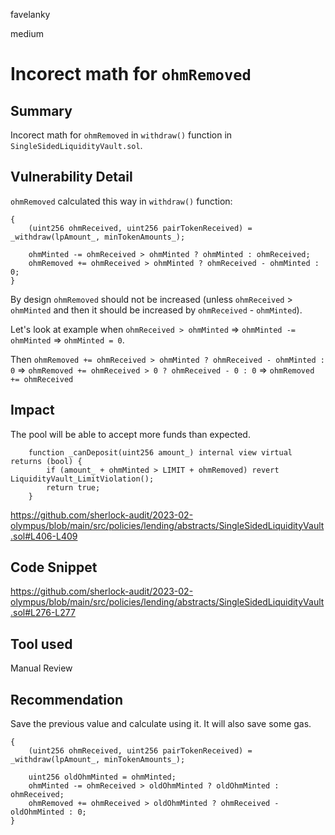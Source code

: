 favelanky

medium

# Incorect math for `ohmRemoved`

## Summary

Incorect math for `ohmRemoved` in `withdraw()` function in `SingleSidedLiquidityVault.sol`.

## Vulnerability Detail

`ohmRemoved` calculated this way in `withdraw()` function:

```Solidity
{
	(uint256 ohmReceived, uint256 pairTokenReceived) = _withdraw(lpAmount_, minTokenAmounts_);

	ohmMinted -= ohmReceived > ohmMinted ? ohmMinted : ohmReceived;
	ohmRemoved += ohmReceived > ohmMinted ? ohmReceived - ohmMinted : 0;
}
```

By design `ohmRemoved` should not be increased (unless `ohmReceived` > `ohmMinted` and then it should be increased by `ohmReceived` - `ohmMinted`). 

Let's look at example when `ohmReceived > ohmMinted` => `ohmMinted -= ohmMinted` => `ohmMinted = 0`. 

Then `ohmRemoved += ohmReceived > ohmMinted ? ohmReceived - ohmMinted : 0` => `ohmRemoved += ohmReceived > 0 ? ohmReceived - 0 : 0` => `ohmRemoved += ohmReceived`
## Impact

The pool will be able to accept more funds than expected. 

```Solidity
    function _canDeposit(uint256 amount_) internal view virtual returns (bool) {
        if (amount_ + ohmMinted > LIMIT + ohmRemoved) revert LiquidityVault_LimitViolation();
        return true;
    }
```

https://github.com/sherlock-audit/2023-02-olympus/blob/main/src/policies/lending/abstracts/SingleSidedLiquidityVault.sol#L406-L409

## Code Snippet

https://github.com/sherlock-audit/2023-02-olympus/blob/main/src/policies/lending/abstracts/SingleSidedLiquidityVault.sol#L276-L277

## Tool used

Manual Review

## Recommendation

Save the previous value and calculate using it. It will also save some gas.

```Solidity
{
	(uint256 ohmReceived, uint256 pairTokenReceived) = _withdraw(lpAmount_, minTokenAmounts_);
	
	uint256 oldOhmMinted = ohmMinted;
	ohmMinted -= ohmReceived > oldOhmMinted ? oldOhmMinted : ohmReceived;
	ohmRemoved += ohmReceived > oldOhmMinted ? ohmReceived - oldOhmMinted : 0;
}
```

